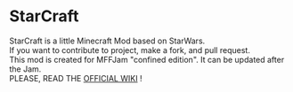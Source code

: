 # StarCraft

StarCraft is a little Minecraft Mod based on StarWars.<br>
If you want to contribute to project, make a fork, and pull request.<br>
This mod is created for MFFJam "confined edition". It can be updated after the Jam.<br>
PLEASE, READ THE [OFFICIAL WIKI](https://github.com/FlowArg/MFFJam/wiki) !
